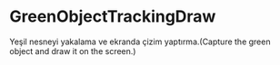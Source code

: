 # GreenObjectTrackingDraw
Yeşil nesneyi yakalama ve ekranda çizim yaptırma.(Capture the green object and draw it on the screen.)
